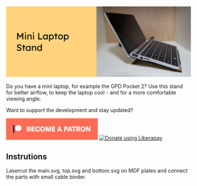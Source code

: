 ![Mini Laptop Stand](images/headerimage.jpg "Mini Laptop Stand")

Do you have a mini laptop, for example the GPD Pocket 2? Use this stand for better airflow, to keep the laptop cool - and for a more comfortable viewing angle.

Want to support the development and stay updated?

<a href="https://www.patreon.com/bePatron?u=24983231"><img alt="Become a Patreon" src="images/patreon_button.svg"></a> <a href="https://liberapay.com/glowingkitty/donate"><img alt="Donate using Liberapay" src="https://liberapay.com/assets/widgets/donate.svg"></a>

## Instrutions
Lasercut the main.svg, top.svg and bottom.svg on MDF plates and connect the parts with small cable binder.